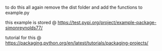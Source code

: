 to do this all again remove the dist folder and add the functions to example.py 

this example is stored @
https://test.pypi.org/project/example-package-simonreynolds77/


tutorial for this @
https://packaging.python.org/en/latest/tutorials/packaging-projects/
